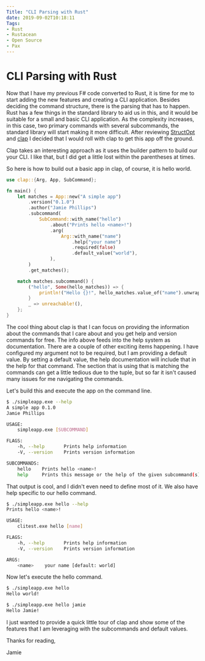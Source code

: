 ```yaml
---
Title: "CLI Parsing with Rust"
date: 2019-09-02T10:18:11
Tags: 
- Rust
- Rustacean
- Open Source
- Pax
---
```

# CLI Parsing with Rust

Now that I have my previous F# code converted to Rust, it is time for me to start adding the new features and creating a CLI application. Besides deciding the command structure, there is the parsing that has to happen. Rust has a few things in the standard library to aid us in this, and it would be suitable for a small and basic CLI application. As the complexity increases, in this case, two primary commands with several subcommands, the standard library will start making it more difficult. After reviewing [StructOpt](https://crates.io/crates/structopt) and [clap](https://crates.io/crates/clap) I decided that I would roll with clap to get this app off the ground.

Clap takes an interesting approach as it uses the builder pattern to build our your CLI. I like that, but I did get a little lost within the parentheses at times. 

So here is how to build out a basic app in clap, of course, it is hello world.

```Rust
use clap::{Arg, App, SubCommand};

fn main() {
    let matches = App::new("A simple app")
        .version("0.1.0")
        .author("Jamie Phillips")
        .subcommand(
            SubCommand::with_name("hello")
                .about("Prints hello <name>!")
                .arg(
                    Arg::with_name("name")
                        .help("your name")
                        .required(false)
                        .default_value("world"),
                ),
        )
        .get_matches();

    match matches.subcommand() {
        ("hello", Some(hello_matches)) => {
            println!("Hello {}!", hello_matches.value_of("name").unwrap());
        }
        _ => unreachable!(),
    };
}
```

The cool thing about clap is that I can focus on providing the information about the commands that I care about and you get help and version commands for free. The info above feeds into the help system as documentation. There are a couple of other exciting items happening. I have configured my argument not to be required, but I am providing a default value. By setting a default value, the help documentation will include that in the help for that command. The section that is using that is matching the commands can get a little tedious due to the tuple, but so far it isn't caused many issues for me navigating the commands.

Let's build this and execute the app on the command line.

```Bash
$ ./simpleapp.exe --help
A simple app 0.1.0
Jamie Phillips

USAGE:
    simpleapp.exe [SUBCOMMAND]

FLAGS:
    -h, --help       Prints help information
    -V, --version    Prints version information

SUBCOMMANDS:
    hello    Prints hello <name>!
    help     Prints this message or the help of the given subcommand(s)
```

That output is cool, and I didn't even need to define most of it. We also have help specific to our hello command.

```Bash
$ ./simpleapp.exe hello --help
Prints hello <name>!

USAGE:
    clitest.exe hello [name]

FLAGS:
    -h, --help       Prints help information
    -V, --version    Prints version information

ARGS:
    <name>    your name [default: world]
```

Now let's execute the hello command.

```Bash
$ ./simpleapp.exe hello
Hello world!

$ ./simpleapp.exe hello jamie
Hello Jamie!
```

I just wanted to provide a quick little tour of clap and show some of the features that I am leveraging with the subcommands and default values.

Thanks for reading,

Jamie
